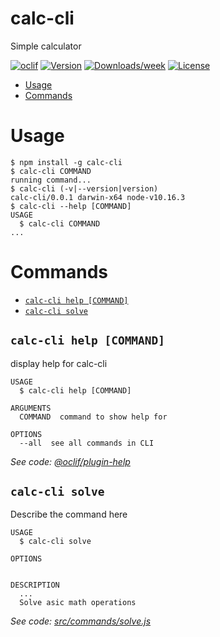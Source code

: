 # calc-cli

Simple calculator

[![oclif](https://img.shields.io/badge/cli-oclif-brightgreen.svg)](https://oclif.io)
[![Version](https://img.shields.io/npm/v/calc-cli.svg)](https://npmjs.org/package/calc-cli)
[![Downloads/week](https://img.shields.io/npm/dw/calc-cli.svg)](https://npmjs.org/package/calc-cli)
[![License](https://img.shields.io/npm/l/calc-cli.svg)](https://github.com/diogorolins/calc-cli/blob/master/package.json)

<!-- toc -->

- [Usage](#usage)
- [Commands](#commands)
<!-- tocstop -->

# Usage

<!-- usage -->

```sh-session
$ npm install -g calc-cli
$ calc-cli COMMAND
running command...
$ calc-cli (-v|--version|version)
calc-cli/0.0.1 darwin-x64 node-v10.16.3
$ calc-cli --help [COMMAND]
USAGE
  $ calc-cli COMMAND
...
```

<!-- usagestop -->

# Commands

<!-- commands -->

- [`calc-cli help [COMMAND]`](#calc-cli-help-command)
- [`calc-cli solve`](#calc-cli-solve)

## `calc-cli help [COMMAND]`

display help for calc-cli

```
USAGE
  $ calc-cli help [COMMAND]

ARGUMENTS
  COMMAND  command to show help for

OPTIONS
  --all  see all commands in CLI
```

_See code: [@oclif/plugin-help](https://github.com/oclif/plugin-help/blob/v3.2.0/src/commands/help.ts)_

## `calc-cli solve`

Describe the command here

```
USAGE
  $ calc-cli solve

OPTIONS


DESCRIPTION
  ...
  Solve asic math operations
```

_See code: [src/commands/solve.js](https://github.com/diogorolins/calc-cli/blob/v0.0.1/src/commands/solve.js)_

<!-- commandsstop -->
